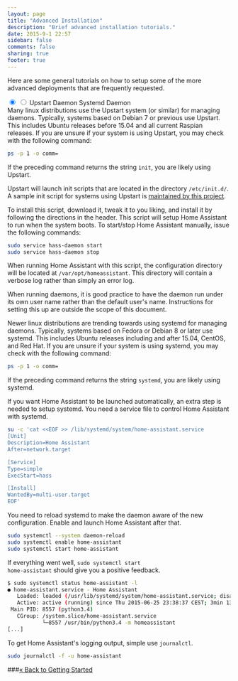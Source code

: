```yaml
---
layout: page
title: "Advanced Installation"
description: "Brief advanced installation tutorials."
date: 2015-9-1 22:57
sidebar: false
comments: false
sharing: true
footer: true
---
```


Here are some general tutorials on how to setup some of the more advanced deployments that are frequently requested.

<div class='advanced-installs-container'>
<input name='advanced-installs' type='radio' id='upstart-install' checked>
<input name='advanced-installs' type='radio' id='systemd-install'>
<label class='menu-selector upstart' for='upstart-install'>Upstart Daemon</label>
<label class='menu-selector systemd' for='systemd-install'>Systemd Daemon</label>


<div class='advanced-installs upstart'>
Many linux distributions use the Upstart system (or similar) for managing daemons. Typically, systems based on Debian 7 or previous use Upstart. This includes Ubuntu releases before 15.04 and all current Raspian releases. If you are unsure if your system is using Upstart, you may check with the following command:

```bash
ps -p 1 -o comm=
```

If the preceding command returns the string `init`, you are likely using Upstart.

Upstart will launch init scripts that are located in the directory <code>/etc/init.d/</code>. A sample init script for systems using Upstart is <a href="https://raw.githubusercontent.com/balloob/home-assistant/dev/scripts/hass-daemon">maintained by this project</a>.

To install this script, download it, tweak it to you liking, and install it by following the directions in the header. This script will setup Home Assistant to run when the system boots. To start/stop Home Assistant manually, issue the following commands:
```bash
sudo service hass-daemon start
sudo service hass-daemon stop
```

When running Home Assistant with this script, the configuration directory will be located at <code>/var/opt/homeassistant</code>. This directory will contain a verbose log rather than simply an error log.

When running daemons, it is good practice to have the daemon run under its own user name rather than the default user's name. Instructions for setting this up are outside the scope of this document.
</div> <!-- UPSTART -->



<div class='advanced-installs systemd'>
Newer linux distributions are trending towards using systemd for managing daemons. Typically, systems based on Fedora or Debian 8 or later use systemd. This includes Ubuntu releases including and after 15.04, CentOS, and Red Hat. If you are unsure if your system is using systemd, you may check with the following command:

```bash
ps -p 1 -o comm=
```

If the preceding command returns the string `systemd`, you are likely using systemd.

If you want Home Assistant to be launched automatically, an extra step is needed to setup systemd. You need a service file to control Home Assistant with systemd.

```bash
su -c 'cat <<EOF >> /lib/systemd/system/home-assistant.service
[Unit]
Description=Home Assistant
After=network.target

[Service]
Type=simple
ExecStart=hass

[Install]
WantedBy=multi-user.target
EOF'
```

You need to reload systemd to make the daemon aware of the new configuration. Enable and launch Home Assistant after that.

```bash
sudo systemctl --system daemon-reload
sudo systemctl enable home-assistant
sudo systemctl start home-assistant
```

If everything went well, <code>sudo systemctl start home-assistant</code> should give you a positive feedback.

```bash
$ sudo systemctl status home-assistant -l
● home-assistant.service - Home Assistant
   Loaded: loaded (/usr/lib/systemd/system/home-assistant.service; disabled; vendor preset: disabled)
   Active: active (running) since Thu 2015-06-25 23:38:37 CEST; 3min 13s ago
 Main PID: 8557 (python3.4)
   CGroup: /system.slice/home-assistant.service
           └─8557 /usr/bin/python3.4 -m homeassistant
[...]
```

To get Home Assistant's logging output, simple use <code>journalctl</code>.

```bash
sudo journalctl -f -u home-assistant
```
</div> <!-- SYSTEMD -->

###[&laquo; Back to Getting Started](/getting-started/index.html)
